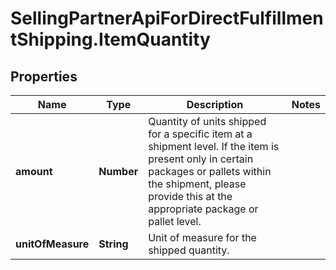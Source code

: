# SellingPartnerApiForDirectFulfillmentShipping.ItemQuantity

## Properties

Name | Type | Description | Notes
------------ | ------------- | ------------- | -------------
**amount** | **Number** | Quantity of units shipped for a specific item at a shipment level. If the item is present only in certain packages or pallets within the shipment, please provide this at the appropriate package or pallet level. | 
**unitOfMeasure** | **String** | Unit of measure for the shipped quantity. | 


